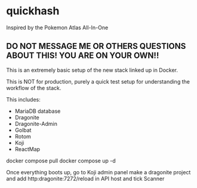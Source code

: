 # quickhash
Inspired by the Pokemon Atlas All-In-One

## DO NOT MESSAGE ME OR OTHERS QUESTIONS ABOUT THIS! YOU ARE ON YOUR OWN!!

This is an extremely basic setup of the new stack linked up in Docker. 

This is NOT for production, purely a quick test setup for understanding the workflow of the stack.

This includes:

* MariaDB database
* Dragonite
* Dragonite-Admin
* Golbat
* Rotom
* Koji
* ReactMap

docker compose pull
docker compose up -d

Once everything boots up, go to Koji admin panel
make a dragonite project and add http:dragonite:7272/reload in API host and tick Scanner